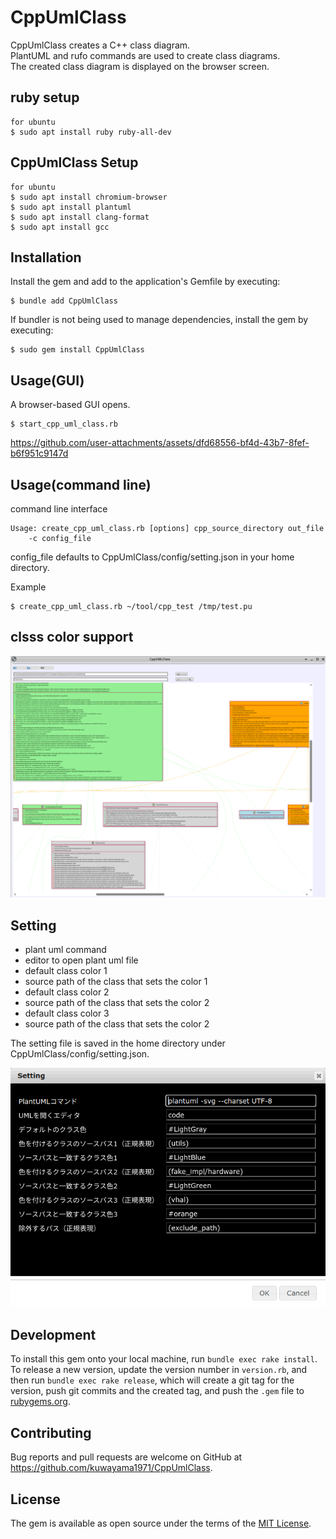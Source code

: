 # CppUmlClass

CppUmlClass creates a C++ class diagram.  
PlantUML and rufo commands are used to create class diagrams.  
The created class diagram is displayed on the browser screen.  

## ruby setup
    for ubuntu
    $ sudo apt install ruby ruby-all-dev
    
## CppUmlClass Setup
    for ubuntu
    $ sudo apt install chromium-browser
    $ sudo apt install plantuml
    $ sudo apt install clang-format
    $ sudo apt install gcc

## Installation

Install the gem and add to the application's Gemfile by executing:

    $ bundle add CppUmlClass

If bundler is not being used to manage dependencies, install the gem by executing:

    $ sudo gem install CppUmlClass

## Usage(GUI)
A browser-based GUI opens.

    $ start_cpp_uml_class.rb
    
https://github.com/user-attachments/assets/dfd68556-bf4d-43b7-8fef-b6f951c9147d

## Usage(command line)
command line interface
```
Usage: create_cpp_uml_class.rb [options] cpp_source_directory out_file
    -c config_file
```
config_file defaults to CppUmlClass/config/setting.json in your home directory.

Example

    $ create_cpp_uml_class.rb ~/tool/cpp_test /tmp/test.pu


## clsss color support

![class_color](img/class_color.png)

## Setting

- plant uml command
- editor to open plant uml file
- default class color 1
- source path of the class that sets the color 1
- default class color 2
- source path of the class that sets the color 2
- default class color 3
- source path of the class that sets the color 2

The setting file is saved in the home directory under CppUmlClass/config/setting.json.

![setting](img/setting.png)



## Development

To install this gem onto your local machine, run `bundle exec rake install`. To release a new version, update the version number in `version.rb`, and then run `bundle exec rake release`, which will create a git tag for the version, push git commits and the created tag, and push the `.gem` file to [rubygems.org](https://rubygems.org).

## Contributing

Bug reports and pull requests are welcome on GitHub at https://github.com/kuwayama1971/CppUmlClass.

## License

The gem is available as open source under the terms of the [MIT License](https://opensource.org/licenses/MIT).
